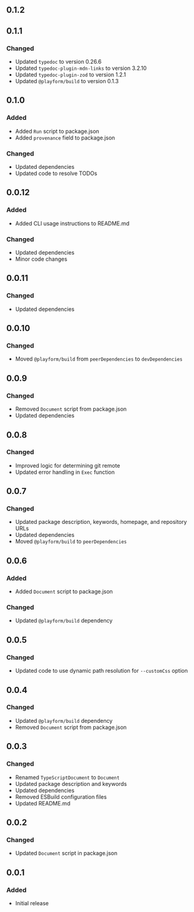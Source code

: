 ## 0.1.2

## 0.1.1

### Changed

-   Updated `typedoc` to version 0.26.6
-   Updated `typedoc-plugin-mdn-links` to version 3.2.10
-   Updated `typedoc-plugin-zod` to version 1.2.1
-   Updated `@playform/build` to version 0.1.3

## 0.1.0

### Added

-   Added `Run` script to package.json
-   Added `provenance` field to package.json

### Changed

-   Updated dependencies
-   Updated code to resolve TODOs

## 0.0.12

### Added

-   Added CLI usage instructions to README.md

### Changed

-   Updated dependencies
-   Minor code changes

## 0.0.11

### Changed

-   Updated dependencies

## 0.0.10

### Changed

-   Moved `@playform/build` from `peerDependencies` to `devDependencies`

## 0.0.9

### Changed

-   Removed `Document` script from package.json
-   Updated dependencies

## 0.0.8

### Changed

-   Improved logic for determining git remote
-   Updated error handling in `Exec` function

## 0.0.7

### Changed

-   Updated package description, keywords, homepage, and repository URLs
-   Updated dependencies
-   Moved `@playform/build` to `peerDependencies`

## 0.0.6

### Added

-   Added `Document` script to package.json

### Changed

-   Updated `@playform/build` dependency

## 0.0.5

### Changed

-   Updated code to use dynamic path resolution for `--customCss` option

## 0.0.4

### Changed

-   Updated `@playform/build` dependency
-   Removed `Document` script from package.json

## 0.0.3

### Changed

-   Renamed `TypeScriptDocument` to `Document`
-   Updated package description and keywords
-   Updated dependencies
-   Removed ESBuild configuration files
-   Updated README.md

## 0.0.2

### Changed

-   Updated `Document` script in package.json

## 0.0.1

### Added

-   Initial release
